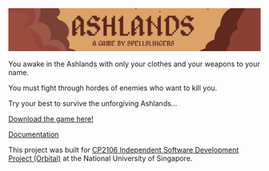 <img src="Game Spellslingers/Docs/Ashlands.png" width="600px">

You awake in the Ashlands with only your clothes and your weapons to your name. 

You must fight through hordes of enemies who want to kill you. 

Try your best to survive the unforgiving Ashlands…

[Download the game here!](https://nivmizzet123.itch.io/ashlands)

[Documentation](https://github.com/tanyizhe/Spellslingers-Orbital/blob/main/Game%20Spellslingers/Docs/Documentation.pdf)

This project was built for [CP2106 Independent Software Development Project (Orbital)](https://orbital.comp.nus.edu.sg/) at the National University of Singapore.
